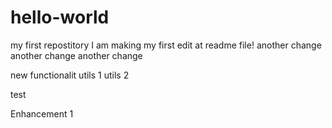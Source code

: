 # hello-world
my first repostitory
I am making my first edit at readme file!
another change
another change
another change

new functionalit
utils 1
utils 2

test

Enhancement 1
